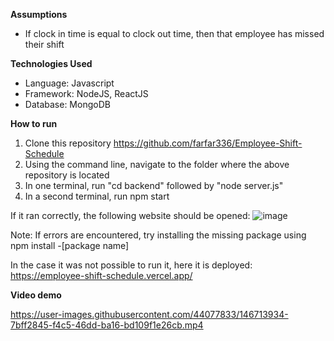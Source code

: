 **Assumptions**
- If clock in time is equal to clock out time, then that employee has missed their shift

**Technologies Used**
- Language: Javascript
- Framework: NodeJS, ReactJS
- Database: MongoDB

**How to run**
1. Clone this repository https://github.com/farfar336/Employee-Shift-Schedule
2. Using the command line, navigate to the folder where the above repository is located
3. In one terminal, run "cd backend" followed by "node server.js"
4. In a second terminal, run npm start

If it ran correctly, the following website should be opened:
![image](https://user-images.githubusercontent.com/44077833/146713294-b87a50e2-18e0-4146-8f3d-d24f5ae55202.png)


Note: If errors are encountered, try installing the missing package using npm install -[package name]

In the case it was not possible to run it, here it is deployed:
https://employee-shift-schedule.vercel.app/

**Video demo**


https://user-images.githubusercontent.com/44077833/146713934-7bff2845-f4c5-46dd-ba16-bd109f1e26cb.mp4

